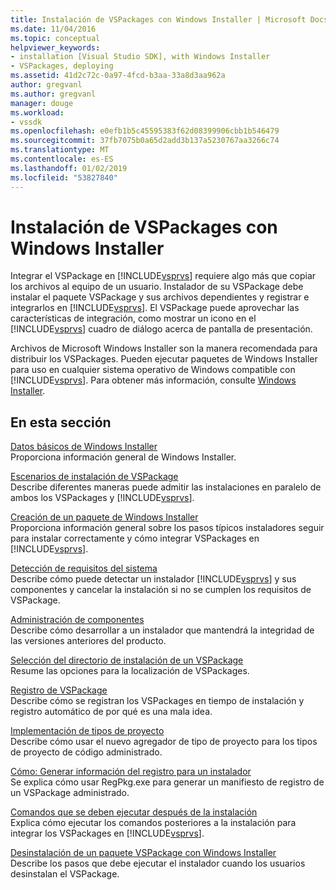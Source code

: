 ```yaml
---
title: Instalación de VSPackages con Windows Installer | Microsoft Docs
ms.date: 11/04/2016
ms.topic: conceptual
helpviewer_keywords:
- installation [Visual Studio SDK], with Windows Installer
- VSPackages, deploying
ms.assetid: 41d2c72c-0a97-4fcd-b3aa-33a8d3aa962a
author: gregvanl
ms.author: gregvanl
manager: douge
ms.workload:
- vssdk
ms.openlocfilehash: e0efb1b5c45595383f62d08399906cbb1b546479
ms.sourcegitcommit: 37fb7075b0a65d2add3b137a5230767aa3266c74
ms.translationtype: MT
ms.contentlocale: es-ES
ms.lasthandoff: 01/02/2019
ms.locfileid: "53827840"
---
```

# <a name="installing-vspackages-with-windows-installer"></a>Instalación de VSPackages con Windows Installer
Integrar el VSPackage en [!INCLUDE[vsprvs](../../code-quality/includes/vsprvs_md.md)] requiere algo más que copiar los archivos al equipo de un usuario. Instalador de su VSPackage debe instalar el paquete VSPackage y sus archivos dependientes y registrar e integrarlos en [!INCLUDE[vsprvs](../../code-quality/includes/vsprvs_md.md)]. El VSPackage puede aprovechar las características de integración, como mostrar un icono en el [!INCLUDE[vsprvs](../../code-quality/includes/vsprvs_md.md)] cuadro de diálogo acerca de pantalla de presentación.  
  
 Archivos de Microsoft Windows Installer son la manera recomendada para distribuir los VSPackages. Pueden ejecutar paquetes de Windows Installer para uso en cualquier sistema operativo de Windows compatible con [!INCLUDE[vsprvs](../../code-quality/includes/vsprvs_md.md)]. Para obtener más información, consulte [Windows Installer](https://msdn.microsoft.com/library/121be21b-b916-43e2-8f10-8b080516d2a0).  
  
## <a name="in-this-section"></a>En esta sección  
 [Datos básicos de Windows Installer](../../extensibility/internals/windows-installer-basics.md)  
 Proporciona información general de Windows Installer.  
  
 [Escenarios de instalación de VSPackage](../../extensibility/internals/vspackage-setup-scenarios.md)  
 Describe diferentes maneras puede admitir las instalaciones en paralelo de ambos los VSPackages y [!INCLUDE[vsprvs](../../code-quality/includes/vsprvs_md.md)].  
  
 [Creación de un paquete de Windows Installer](../../extensibility/internals/authoring-a-windows-installer-package.md)  
 Proporciona información general sobre los pasos típicos instaladores seguir para instalar correctamente y cómo integrar VSPackages en [!INCLUDE[vsprvs](../../code-quality/includes/vsprvs_md.md)].  
  
 [Detección de requisitos del sistema](../../extensibility/internals/detecting-system-requirements.md)  
 Describe cómo puede detectar un instalador [!INCLUDE[vsprvs](../../code-quality/includes/vsprvs_md.md)] y sus componentes y cancelar la instalación si no se cumplen los requisitos de VSPackage.  
  
 [Administración de componentes](../../extensibility/internals/component-management.md)  
 Describe cómo desarrollar a un instalador que mantendrá la integridad de las versiones anteriores del producto.  
  
 [Selección del directorio de instalación de un VSPackage](../../extensibility/internals/choosing-the-installation-directory-for-a-vspackage.md)  
 Resume las opciones para la localización de VSPackages.  
  
 [Registro de VSPackage](../../extensibility/internals/vspackage-registration.md)  
 Describe cómo se registran los VSPackages en tiempo de instalación y registro automático de por qué es una mala idea.  
  
 [Implementación de tipos de proyecto](../../extensibility/internals/deploying-project-types.md)  
 Describe cómo usar el nuevo agregador de tipo de proyecto para los tipos de proyecto de código administrado.  
  
 [Cómo: Generar información del registro para un instalador](../../extensibility/internals/how-to-generate-registry-information-for-an-installer.md)  
 Se explica cómo usar RegPkg.exe para generar un manifiesto de registro de un VSPackage administrado.  
  
 [Comandos que se deben ejecutar después de la instalación](../../extensibility/internals/commands-that-must-be-run-after-installation.md)  
 Explica cómo ejecutar los comandos posteriores a la instalación para integrar los VSPackages en [!INCLUDE[vsprvs](../../code-quality/includes/vsprvs_md.md)].  
  
 [Desinstalación de un paquete VSPackage con Windows Installer](../../extensibility/internals/uninstalling-a-vspackage-with-windows-installer.md)  
 Describe los pasos que debe ejecutar el instalador cuando los usuarios desinstalan el VSPackage.  